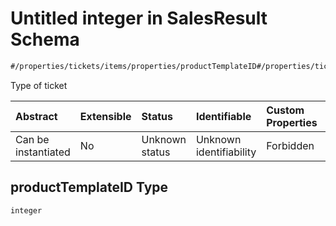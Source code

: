 # Untitled integer in SalesResult Schema

```txt
#/properties/tickets/items/properties/productTemplateID#/properties/tickets/items/properties/productTemplateID
```

Type of ticket

| Abstract            | Extensible | Status         | Identifiable            | Custom Properties | Additional Properties | Access Restrictions | Defined In                                                                                         |
| :------------------ | :--------- | :------------- | :---------------------- | :---------------- | :-------------------- | :------------------ | :------------------------------------------------------------------------------------------------- |
| Can be instantiated | No         | Unknown status | Unknown identifiability | Forbidden         | Allowed               | none                | [sales-result.json*](../../schema/proprietary-extensions/sales-result.json "open original schema") |

## productTemplateID Type

`integer`
